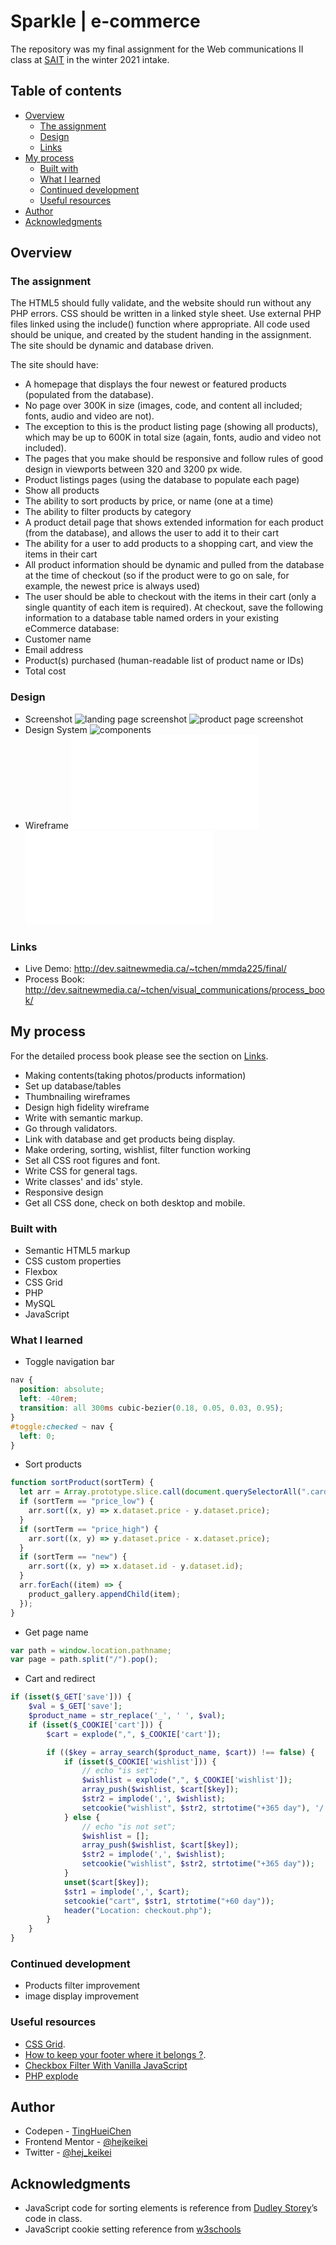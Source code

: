 # Sparkle | e-commerce

The repository was my final assignment for the Web communications II class at [SAIT](https://www.sait.ca/programs-and-courses/diplomas/new-media-production-and-design) in the winter 2021 intake.

## Table of contents

- [Overview](#overview)
  - [The assignment](#the-assignment)
  - [Design](#design)
  - [Links](#links)
- [My process](#my-process)
  - [Built with](#built-with)
  - [What I learned](#what-i-learned)
  - [Continued development](#continued-development)
  - [Useful resources](#useful-resources)
- [Author](#author)
- [Acknowledgments](#acknowledgments)

## Overview

### The assignment

The HTML5 should fully validate, and the website should run without any PHP errors. CSS should be written in a linked style sheet. Use external PHP files linked using the include() function where appropriate. All code used should be unique, and created by the student handing in the assignment. The site should be dynamic and database driven.

The site should have:

- A homepage that displays the four newest or featured products (populated from the database).
- No page over 300K in size (images, code, and content all included; fonts, audio and video are not).
- The exception to this is the product listing page (showing all products), which may be up to 600K in total size (again, fonts, audio and video not included).
- The pages that you make should be responsive and follow rules of good design in viewports between 320 and 3200 px wide.
- Product listings pages (using the database to populate each page)
- Show all products
- The ability to sort products by price, or name (one at a time)
- The ability to filter products by category
- A product detail page that shows extended information for each product (from the database), and allows the user to add it to their cart
- The ability for a user to add products to a shopping cart, and view the items in their cart
- All product information should be dynamic and pulled from the database at the time of checkout (so if the product were to go on sale, for example, the newest price is always used)
- The user should be able to checkout with the items in their cart (only a single quantity of each item is required). At checkout, save the following information to a database table named orders in your existing eCommerce database:
- Customer name
- Email address
- Product(s) purchased (human-readable list of product name or IDs)
- Total cost

### Design

- Screenshot
  ![landing page screenshot](.design/screenshot/landingpage.png)
  ![product page screenshot](.design/screenshot/ProductPage.png)
- Design System
  ![components](.design/designSystem/designSystem_components.png)
- Wireframe
  ![desktop](.design/wireframe/sparkle_Desktop.pdf)
  ![mobile](<.design/wireframe/sparkle_Mobile(320px).pdf>)

### Links

- Live Demo: http://dev.saitnewmedia.ca/~tchen/mmda225/final/
- Process Book: http://dev.saitnewmedia.ca/~tchen/visual_communications/process_book/

## My process

For the detailed process book please see the section on [Links](#links).

- Making contents(taking photos/products information)
- Set up database/tables
- Thumbnailing wireframes
- Design high fidelity wireframe
- Write with semantic markup.
- Go through validators.
- Link with database and get products being display.
- Make ordering, sorting, wishlist, filter function working
- Set all CSS root figures and font.
- Write CSS for general tags.
- Write classes' and ids' style.
- Responsive design
- Get all CSS done, check on both desktop and mobile.

### Built with

- Semantic HTML5 markup
- CSS custom properties
- Flexbox
- CSS Grid
- PHP
- MySQL
- JavaScript

### What I learned

- Toggle navigation bar

```css
nav {
  position: absolute;
  left: -40rem;
  transition: all 300ms cubic-bezier(0.18, 0.05, 0.03, 0.95);
}
#toggle:checked ~ nav {
  left: 0;
}
```

- Sort products

```js
function sortProduct(sortTerm) {
  let arr = Array.prototype.slice.call(document.querySelectorAll(".card"), 0);
  if (sortTerm == "price_low") {
    arr.sort((x, y) => x.dataset.price - y.dataset.price);
  }
  if (sortTerm == "price_high") {
    arr.sort((x, y) => y.dataset.price - x.dataset.price);
  }
  if (sortTerm == "new") {
    arr.sort((x, y) => x.dataset.id - y.dataset.id);
  }
  arr.forEach((item) => {
    product_gallery.appendChild(item);
  });
}
```

- Get page name

```js
var path = window.location.pathname;
var page = path.split("/").pop();
```

- Cart and redirect

```php
if (isset($_GET['save'])) {
    $val = $_GET['save'];
    $product_name = str_replace('_', ' ', $val);
    if (isset($_COOKIE['cart'])) {
        $cart = explode(",", $_COOKIE['cart']);

        if (($key = array_search($product_name, $cart)) !== false) {
            if (isset($_COOKIE['wishlist'])) {
                // echo "is set";
                $wishlist = explode(",", $_COOKIE['wishlist']);
                array_push($wishlist, $cart[$key]);
                $str2 = implode(',', $wishlist);
                setcookie("wishlist", $str2, strtotime("+365 day"), '/');
            } else {
                // echo "is not set";
                $wishlist = [];
                array_push($wishlist, $cart[$key]);
                $str2 = implode(',', $wishlist);
                setcookie("wishlist", $str2, strtotime("+365 day"));
            }
            unset($cart[$key]);
            $str1 = implode(',', $cart);
            setcookie("cart", $str1, strtotime("+60 day"));
            header("Location: checkout.php");
        }
    }
}
```

### Continued development

- Products filter improvement
- image display improvement

### Useful resources

- [CSS Grid](https://css-tricks.com/snippets/css/complete-guide-grid/).
- [How to keep your footer where it belongs ?](https://www.freecodecamp.org/news/how-to-keep-your-footer-where-it-belongs-59c6aa05c59c/).
- [Checkbox Filter With Vanilla JavaScript](https://medium.com/swlh/building-a-checkbox-filter-with-vanilla-javascript-29153cf466bd)
- [PHP explode](https://www.php.net/manual/en/function.explode.php)

## Author

- Codepen - [TingHueiChen](https://codepen.io/TingHueiChen)
- Frontend Mentor - [@hejkeikei](https://www.frontendmentor.io/profile/hejkeikei)
- Twitter - [@hej_keikei](https://twitter.com/hej_keikei)

## Acknowledgments

- JavaScript code for sorting elements is reference from [Dudley Storey](https://thenewcode.com/)’s code in class.
- JavaScript cookie setting reference from [w3schools](w3schools.com)
